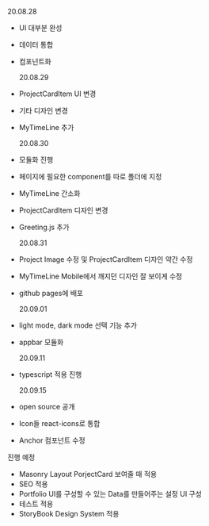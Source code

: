 20.08.28

- UI 대부분 완성
- 데이터 통합
- 컴포넌트화

  20.08.29

- ProjectCardItem UI 변경
- 기타 디자인 변경
- MyTimeLine 추가

  20.08.30

- 모듈화 진행
- 페이지에 필요한 component를 따로 폴더에 지정
- MyTimeLine 간소화
- ProjectCardItem 디자인 변경
- Greeting.js 추가

  20.08.31

- Project Image 수정 및 ProjectCardItem 디자인 약간 수정
- MyTimeLine Mobile에서 깨지던 디자인 잘 보이게 수정
- github pages에 배포

  20.09.01

- light mode, dark mode 선택 기능 추가
- appbar 모듈화

  20.09.11

- typescript 적용 진행

  20.09.15

- open source 공개
- Icon들 react-icons로 통합
- Anchor 컴포넌트 수정

진행 예정

- Masonry Layout PorjectCard 보여줄 때 적용
- SEO 적용
- Portfolio UI를 구성할 수 있는 Data를 만들어주는 설정 UI 구성
- 테스트 적용
- StoryBook Design System 적용
